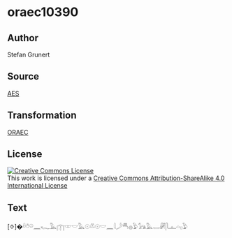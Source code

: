 # oraec10390

## Author

Stefan Grunert

## Source

[AES](https://github.com/simondschweitzer/aes)

## Transformation

[ORAEC](https://oraec.github.io/)

## License

<a rel="license" href="http://creativecommons.org/licenses/by-sa/4.0/"><img alt="Creative Commons License" style="border-width:0" src="https://i.creativecommons.org/l/by-sa/4.0/88x31.png" /></a><br />This work is licensed under a <a rel="license" href="http://creativecommons.org/licenses/by-sa/4.0/">Creative Commons Attribution-ShareAlike 4.0 International License</a>

## Text

[⯑]�𓏐𓏊𓏖𓈖𓆑𓅓𓉲𓎱𓎟𓅓𓇳𓌨𓇳𓎟𓈖𓇋𓌳𓄪𓐍𓅱𓃥𓅓𓂋𓏞𓋴𓊵𓏏𓊪𓅱<br>
